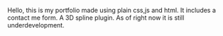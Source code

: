 Hello,  this is my portfolio made using plain css,js and html.
It includes a contact me form. A 3D spline plugin. As of right now it is still underdevelopment. 
